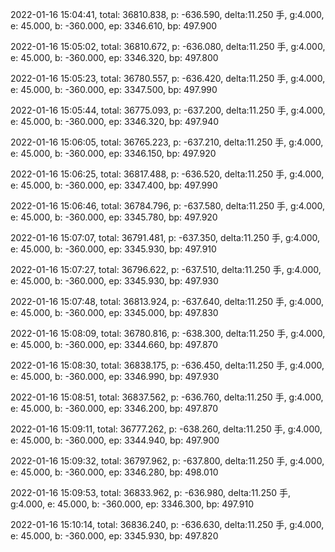 2022-01-16 15:04:41, total: 36810.838, p: -636.590, delta:11.250 手, g:4.000, e: 45.000, b: -360.000, ep: 3346.610, bp: 497.900

2022-01-16 15:05:02, total: 36810.672, p: -636.080, delta:11.250 手, g:4.000, e: 45.000, b: -360.000, ep: 3346.320, bp: 497.800

2022-01-16 15:05:23, total: 36780.557, p: -636.420, delta:11.250 手, g:4.000, e: 45.000, b: -360.000, ep: 3347.500, bp: 497.990

2022-01-16 15:05:44, total: 36775.093, p: -637.200, delta:11.250 手, g:4.000, e: 45.000, b: -360.000, ep: 3346.320, bp: 497.940

2022-01-16 15:06:05, total: 36765.223, p: -637.210, delta:11.250 手, g:4.000, e: 45.000, b: -360.000, ep: 3346.150, bp: 497.920

2022-01-16 15:06:25, total: 36817.488, p: -636.520, delta:11.250 手, g:4.000, e: 45.000, b: -360.000, ep: 3347.400, bp: 497.990

2022-01-16 15:06:46, total: 36784.796, p: -637.580, delta:11.250 手, g:4.000, e: 45.000, b: -360.000, ep: 3345.780, bp: 497.920

2022-01-16 15:07:07, total: 36791.481, p: -637.350, delta:11.250 手, g:4.000, e: 45.000, b: -360.000, ep: 3345.930, bp: 497.910

2022-01-16 15:07:27, total: 36796.622, p: -637.510, delta:11.250 手, g:4.000, e: 45.000, b: -360.000, ep: 3345.930, bp: 497.930

2022-01-16 15:07:48, total: 36813.924, p: -637.640, delta:11.250 手, g:4.000, e: 45.000, b: -360.000, ep: 3345.000, bp: 497.830

2022-01-16 15:08:09, total: 36780.816, p: -638.300, delta:11.250 手, g:4.000, e: 45.000, b: -360.000, ep: 3344.660, bp: 497.870

2022-01-16 15:08:30, total: 36838.175, p: -636.450, delta:11.250 手, g:4.000, e: 45.000, b: -360.000, ep: 3346.990, bp: 497.930

2022-01-16 15:08:51, total: 36837.562, p: -636.760, delta:11.250 手, g:4.000, e: 45.000, b: -360.000, ep: 3346.200, bp: 497.870

2022-01-16 15:09:11, total: 36777.262, p: -638.260, delta:11.250 手, g:4.000, e: 45.000, b: -360.000, ep: 3344.940, bp: 497.900

2022-01-16 15:09:32, total: 36797.962, p: -637.800, delta:11.250 手, g:4.000, e: 45.000, b: -360.000, ep: 3346.280, bp: 498.010

2022-01-16 15:09:53, total: 36833.962, p: -636.980, delta:11.250 手, g:4.000, e: 45.000, b: -360.000, ep: 3346.300, bp: 497.910

2022-01-16 15:10:14, total: 36836.240, p: -636.630, delta:11.250 手, g:4.000, e: 45.000, b: -360.000, ep: 3345.930, bp: 497.820